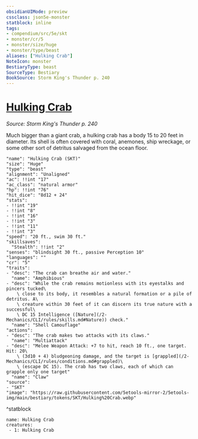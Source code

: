 ```yaml
---
obsidianUIMode: preview
cssclass: json5e-monster
statblock: inline
tags:
- compendium/src/5e/skt
- monster/cr/5
- monster/size/huge
- monster/type/beast
aliases: ["Hulking Crab"]
NoteIcon: monster
BestiaryType: beast
SourceType: Bestiary
BookSource: Storm King's Thunder p. 240
---
```

# [Hulking Crab](2-Mechanics/CLI/bestiary/beast/hulking-crab-skt.md)
*Source: Storm King's Thunder p. 240*  

Much bigger than a giant crab, a hulking crab has a body 15 to 20 feet in diameter. Its shell is often covered with coral, anemones, ship wreckage, or some other sort of detritus salvaged from the ocean floor.

```statblock
"name": "Hulking Crab (SKT)"
"size": "Huge"
"type": "beast"
"alignment": "Unaligned"
"ac": !!int "17"
"ac_class": "natural armor"
"hp": !!int "76"
"hit_dice": "8d12 + 24"
"stats":
- !!int "19"
- !!int "8"
- !!int "16"
- !!int "3"
- !!int "11"
- !!int "3"
"speed": "20 ft., swim 30 ft."
"skillsaves":
  "Stealth": !!int "2"
"senses": "blindsight 30 ft., passive Perception 10"
"languages": ""
"cr": "5"
"traits":
- "desc": "The crab can breathe air and water."
  "name": "Amphibious"
- "desc": "While the crab remains motionless with its eyestalks and pincers tucked\
    \ close to its body, it resembles a natural formation or a pile of detritus. A\
    \ creature within 30 feet of it can discern its true nature with a successful\
    \ DC 15 Intelligence ([Nature](/2-Mechanics/CLI/rules/skills.md#Nature)) check."
  "name": "Shell Camouflage"
"actions":
- "desc": "The crab makes two attacks with its claws."
  "name": "Multiattack"
- "desc": "Melee Weapon Attack: +7 to hit, reach 10 ft., one target. Hit: 20\
    \ (3d10 + 4) bludgeoning damage, and the target is [grappled](/2-Mechanics/CLI/rules/conditions.md#grappled)\
    \ (escape DC 15). The crab has two claws, each of which can grapple only one target"
  "name": "Claw"
"source":
- "SKT"
"image": "https://raw.githubusercontent.com/5etools-mirror-2/5etools-img/main/bestiary/tokens/SKT/Hulking%20Crab.webp"
```
^statblock

```encounter-table
name: Hulking Crab
creatures:
 - 1: Hulking Crab
```